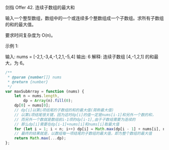 剑指 Offer 42. 连续子数组的最大和

输入一个整型数组，数组中的一个或连续多个整数组成一个子数组。求所有子数组的和的最大值。

要求时间复杂度为 O(n)。

示例 1:

输入: nums = [-2,1,-3,4,-1,2,1,-5,4]
输出: 6
解释: 连续子数组 [4,-1,2,1] 的和最大，为 6。

```js
/**
 * @param {number[]} nums
 * @return {number}
 */
var maxSubArray = function (nums) {
    let n = nums.length,
        dp = Array(n).fill(0);
    dp[0] = nums[0];
    // dp[i]以第i项结尾的子数组的和的最大值(简称最大值)
    // 以第i项结尾很关键，因为这时dp[i]的值一定是nums[i-1]和另外一个数的和，
    // 而另外一个数就是数组前i-1项的dp[i-1],由于子数组需要为连续的
    // 那么dp[i]需要在dp[i-1]+nums[i]和nums[i]取最大值
    for (let i = 1; i < n; i++) dp[i] = Math.max(dp[i - 1] + nums[i], nums[i]);
    // 最终的结果就是，以数组每一项结尾的子数组的最大值，即为整个数组的最大值
    return Math.max(...dp);
};
```
